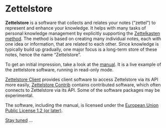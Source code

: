# Zettelstore

**Zettelstore** is a software that collects and relates your notes
(&ldquo;zettel&rdquo;) to represent and enhance your knowledge. It helps with
many tasks of personal knowledge management by explicitly supporting the
[Zettelkasten method](https://en.wikipedia.org/wiki/Zettelkasten). The method
is based on creating many individual notes, each with one idea or information,
that are related to each other. Since knowledge is typically build up
gradually, one major focus is a long-term store of these notes, hence the name
&ldquo;Zettelstore&rdquo;.

To get an initial impression, take a look at the
[manual](https://zettelstore.de/manual/). It is a live example of the
zettelstore software, running in read-only mode.

[Zettelstore Client](https://zettelstore.de/client) provides client
software to access Zettelstore via its API more easily, [Zettelstore
Contrib](https://zettelstore.de/contrib) contains contributed software, which
often connects to Zettelstore via its API. Some of the software packages may be
experimental.

The software, including the manual, is licensed
under the [European Union Public License 1.2 (or
later)](https://zettelstore.de/home/file?name=LICENSE.txt&ci=trunk).

[Stay tuned](https://twitter.com/zettelstore)&nbsp;&hellip;

